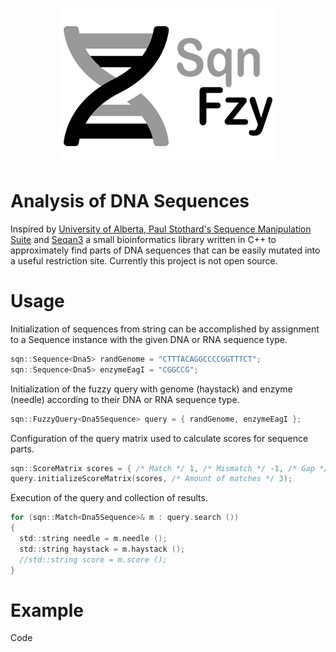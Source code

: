 <p align="center">
  <img src="sqnfzy-logo-300.png" width="350">
</p>

# Analysis of DNA Sequences

Inspired by [University of Alberta, Paul Stothard's Sequence Manipulation Suite](https://www.bioinformatics.org/sms2/index.html) and [Seqan3](https://github.com/seqan/seqan3) a small bioinformatics library written in C++ to approximately find parts of DNA sequences that can be easily mutated into a useful restriction site. Currently this project is not open source.

# Usage

Initialization of sequences from string can be accomplished by assignment to a Sequence<Tp> instance with the given DNA or RNA sequence type.
```c
sqn::Sequence<Dna5> randGenome = "CTTTACAGGCCCCGGTTTCT";
sqn::Sequence<Dna5> enzymeEagI = "CGGCCG";
```

Initialization of the fuzzy query with genome (haystack) and enzyme (needle) according to their DNA or RNA sequence type.
```c
sqn::FuzzyQuery<Dna5Sequence> query = { randGenome, enzymeEagI };
```

Configuration of the query matrix used to calculate scores for sequence parts. 
```c
sqn::ScoreMatrix scores = { /* Match */ 1, /* Mismatch */ -1, /* Gap */ 2 };
query.initializeScoreMatrix(scores, /* Amount of matches */ 3);
```

Execution of the query and collection of results.
```c
for (sqn::Match<Dna5Sequence>& m : query.search ())
{
  std::string needle = m.needle ();
  std::string haystack = m.haystack ();
  //std::string score = m.score ();
}
```

# Example
  
Code
